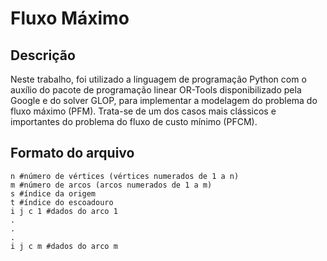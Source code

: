 # Fluxo Máximo

## Descrição
Neste trabalho, foi utilizado a linguagem de programação Python com o auxílio do pacote de programação linear OR-Tools disponibilizado pela Google
e do solver GLOP, para implementar a modelagem do problema do fluxo máximo (PFM). Trata-se de um dos casos mais clássicos e importantes do problema do fluxo de custo mínimo (PFCM).

## Formato do arquivo
````
n #número de vértices (vértices numerados de 1 a n)
m #número de arcos (arcos numerados de 1 a m)
s #índice da origem
t #índice do escoadouro
i j c 1 #dados do arco 1
. 
.
.
i j c m #dados do arco m
````
